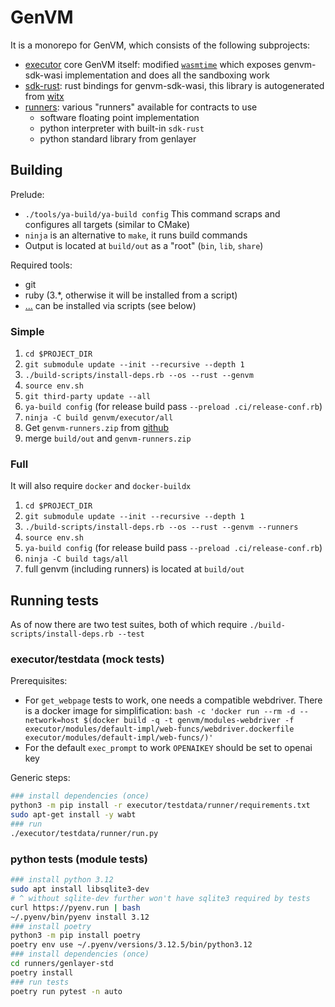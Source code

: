 # GenVM
It is a monorepo for GenVM, which consists of the following subprojects:
- [executor](./executor/) core GenVM itself: modified [`wasmtime`](https://wasmtime.dev) which exposes genvm-sdk-wasi implementation and does all the sandboxing work
- [sdk-rust](./sdk-rust/): rust bindings for genvm-sdk-wasi, this library is autogenerated from [witx](./executor/src/wasi/witx/genlayer_sdk.witx)
- [runners](./runners/): various "runners" available for contracts to use
    - software floating point implementation
    - python interpreter with built-in `sdk-rust`
    - python standard library from genlayer

## Building

Prelude:
- `./tools/ya-build/ya-build config`
  This command scraps and configures all targets (similar to CMake)
- `ninja` is an alternative to `make`, it runs build commands
- Output is located at `build/out` as a "root" (`bin`, `lib`, `share`)

Required tools:
- git
- ruby (3.\*, otherwise it will be installed from a script)
- [...](./build-scripts/src/ubuntu.sh) can be installed via scripts (see below)

### Simple
1. `cd $PROJECT_DIR`
2. `git submodule update --init --recursive --depth 1`
3. `./build-scripts/install-deps.rb --os --rust --genvm`
4. `source env.sh`
5. `git third-party update --all`
7. `ya-build config` (for release build pass `--preload .ci/release-conf.rb`)
8. `ninja -C build genvm/executor/all`
9. Get `genvm-runners.zip` from [github](https://github.com/yeagerai/genvm)
10. merge `build/out` and `genvm-runners.zip`

### Full

It will also require `docker` and `docker-buildx`

1. `cd $PROJECT_DIR`
2. `git submodule update --init --recursive --depth 1`
3. `./build-scripts/install-deps.rb --os --rust --genvm --runners`
4. `source env.sh`
5. `ya-build config` (for release build pass `--preload .ci/release-conf.rb`)
6. `ninja -C build tags/all`
7. full genvm (including runners) is located at `build/out`

## Running tests
As of now there are two test suites, both of which require `./build-scripts/install-deps.rb --test`

### executor/testdata (mock tests)
Prerequisites:
- For `get_webpage` tests to work, one needs a compatible webdriver. There is a docker image for simplification: `bash -c 'docker run --rm -d --network=host $(docker build -q -t genvm/modules-webdriver -f executor/modules/default-impl/web-funcs/webdriver.dockerfile executor/modules/default-impl/web-funcs/)'`
- For the default `exec_prompt` to work `OPENAIKEY` should be set to openai key

Generic steps:
```bash
### install dependencies (once)
python3 -m pip install -r executor/testdata/runner/requirements.txt
sudo apt-get install -y wabt
### run
./executor/testdata/runner/run.py
```

### python tests (module tests)
```bash
### install python 3.12
sudo apt install libsqlite3-dev
# ^ without sqlite-dev further won't have sqlite3 required by tests
curl https://pyenv.run | bash
~/.pyenv/bin/pyenv install 3.12
### install poetry
python3 -m pip install poetry
poetry env use ~/.pyenv/versions/3.12.5/bin/python3.12
### install dependencies (once)
cd runners/genlayer-std
poetry install
### run tests
poetry run pytest -n auto
```
